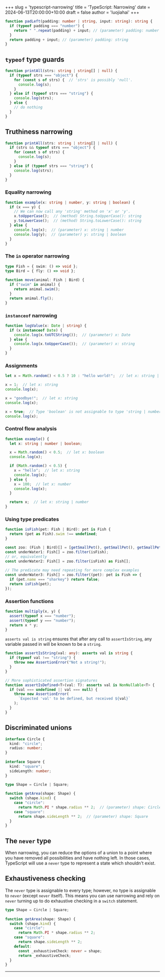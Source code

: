 +++
slug = 'typescript-narrowing'
title = 'TypeScript: Narrowing'
date = 2024-06-13T20:00:00+10:00
draft = false
author = 'luojiahai'
+++

```typescript
function padLeft(padding: number | string, input: string): string {
  if (typeof padding === "number") {
    return " ".repeat(padding) + input; // (parameter) padding: number
  }
  return padding + input; // (parameter) padding: string
}
```

## `typeof` type guards

```typescript
function printAll(strs: string | string[] | null) {
  if (typeof strs === "object") {
    for (const s of strs) {  // 'strs' is possibly 'null'.
      console.log(s);
    }
  } else if (typeof strs === "string") {
    console.log(strs);
  } else {
    // do nothing
  }
}
```

## Truthiness narrowing

```typescript
function printAll(strs: string | string[] | null) {
  if (strs && typeof strs === "object") {
    for (const s of strs) {
      console.log(s);
    }
  } else if (typeof strs === "string") {
    console.log(strs);
  }
}
```

### Equality narrowing

```typescript
function example(x: string | number, y: string | boolean) {
  if (x === y) {
    // We can now call any 'string' method on 'x' or 'y'.
    x.toUpperCase();  // (method) String.toUpperCase(): string
    y.toLowerCase();  // (method) String.toLowerCase(): string
  } else {
    console.log(x);  // (parameter) x: string | number
    console.log(y);  // (parameter) y: string | boolean
  }
}
```

### The `in` operator narrowing

```typescript
type Fish = { swim: () => void };
type Bird = { fly: () => void };
 
function move(animal: Fish | Bird) {
  if ("swim" in animal) {
    return animal.swim();
  }
  return animal.fly();
}
```

### `instanceof` narrowing

```typescript
function logValue(x: Date | string) {
  if (x instanceof Date) {
    console.log(x.toUTCString());  // (parameter) x: Date
  } else {
    console.log(x.toUpperCase());  // (parameter) x: string
  }
}
```

### Assignments

```typescript
let x = Math.random() < 0.5 ? 10 : "hello world!";  // let x: string | number

x = 1;  // let x: string
console.log(x);

x = "goodbye!";  // let x: string
console.log(x);

x = true;  // Type 'boolean' is not assignable to type 'string | number'.
console.log(x);
```

### Control flow analysis

```typescript
function example() {
  let x: string | number | boolean;

  x = Math.random() < 0.5;  // let x: boolean
  console.log(x);

  if (Math.random() < 0.5) {
    x = "hello";  // let x: string
    console.log(x);
  } else {
    x = 100;  // let x: number
    console.log(x);
  }

  return x;  // let x: string | number
}
```

### Using type predicates

```typescript
function isFish(pet: Fish | Bird): pet is Fish {
  return (pet as Fish).swim !== undefined;
}

const zoo: (Fish | Bird)[] = [getSmallPet(), getSmallPet(), getSmallPet()];
const underWater1: Fish[] = zoo.filter(isFish);
// or, equivalently
const underWater2: Fish[] = zoo.filter(isFish) as Fish[];
 
// The predicate may need repeating for more complex examples
const underWater3: Fish[] = zoo.filter((pet): pet is Fish => {
  if (pet.name === "sharkey") return false;
  return isFish(pet);
});
```

### Assertion functions

```typescript
function multiply(x, y) {
  assert(typeof x === "number");
  assert(typeof y === "number");
  return x * y;
}
```

`asserts val is string` ensures that after any call to `assertIsString`, any variable passed in will be known to be a
`string`.

```typescript
function assertIsString(val: any): asserts val is string {
  if (typeof val !== "string") {
    throw new AssertionError("Not a string!");
  }
}
```

```typescript
// More sophisticated assertion signatures
function assertIsDefined<T>(val: T): asserts val is NonNullable<T> {
  if (val === undefined || val === null) {
    throw new AssertionError(
      `Expected 'val' to be defined, but received ${val}`
    );
  }
}
```

## Discriminated unions

```typescript
interface Circle {
  kind: "circle";
  radius: number;
}
 
interface Square {
  kind: "square";
  sideLength: number;
}
 
type Shape = Circle | Square;

function getArea(shape: Shape) {
  switch (shape.kind) {
    case "circle":
      return Math.PI * shape.radius ** 2;  // (parameter) shape: Circle
    case "square":
      return shape.sideLength ** 2;  // (parameter) shape: Square
  }
}
```

## The `never` type

When narrowing, you can reduce the options of a union to a point where you have removed all possibilities and have
nothing left. In those cases, TypeScript will use a `never` type to represent a state which shouldn't exist.

## Exhaustiveness checking

The `never` type is assignable to every type; however, no type is assignable to `never` (except `never` itself). This
means you can use narrowing and rely on `never` turning up to do exhaustive checking in a `switch` statement.

```typescript
type Shape = Circle | Square;
 
function getArea(shape: Shape) {
  switch (shape.kind) {
    case "circle":
      return Math.PI * shape.radius ** 2;
    case "square":
      return shape.sideLength ** 2;
    default:
      const _exhaustiveCheck: never = shape;
      return _exhaustiveCheck;
  }
}
```

---
